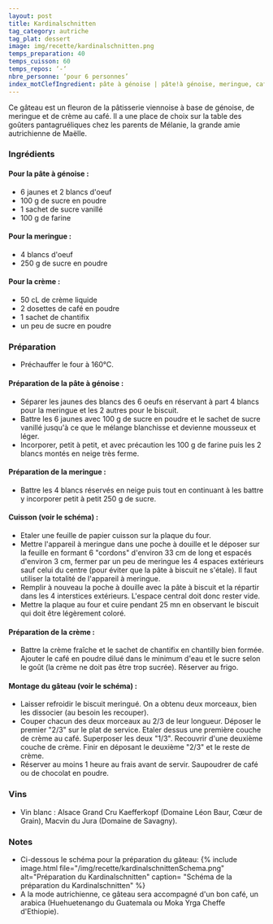 ```yaml
---
layout: post
title: Kardinalschnitten
tag_category: autriche
tag_plat: dessert
image: img/recette/kardinalschnitten.png
temps_preparation: 40
temps_cuisson: 60
temps_repos: ‘-‘
nbre_personne: ‘pour 6 personnes’
index_motClefIngredient: pâte à génoise | pâte!à génoise, meringue, café
---
```

Ce gâteau est un fleuron de la pâtisserie viennoise à base de génoise, de meringue et de crème au café. Il a une place de choix sur la table des goûters pantagruéliques chez les parents de Mélanie, la grande amie autrichienne de Maëlle.

### Ingrédients
#### Pour la pâte à génoise :
* 6 jaunes et 2 blancs d'oeuf
* 100 g de sucre en poudre
* 1 sachet de sucre vanillé
* 100 g de farine

#### Pour la meringue :
* 4 blancs d'oeuf
* 250 g de sucre en poudre

#### Pour la crème :
* 50 cL de crème liquide
* 2 dosettes de café en poudre
* 1 sachet de chantifix
* un peu de sucre en poudre

### Préparation
* Préchauffer le four à 160°C.

#### Préparation de la pâte à génoise :
* Séparer les jaunes des blancs des 6 oeufs en réservant à part 4 blancs pour la meringue et les 2 autres pour le biscuit.
* Battre les 6 jaunes avec 100 g de sucre en poudre et le sachet de sucre vanillé jusqu'à ce que le mélange blanchisse et devienne mousseux et léger.
* Incorporer, petit à petit, et avec précaution les 100 g de farine puis les 2 blancs montés en neige très ferme.

#### Préparation de la meringue :
* Battre les 4 blancs réservés en neige puis tout en continuant à les battre y incorporer petit à petit 250 g de sucre.

#### Cuisson (voir le schéma) :
* Etaler une feuille de papier cuisson sur la plaque du four.
* Mettre l'appareil à meringue dans une poche à douille et le déposer sur la feuille en formant 6 "cordons" d'environ 33 cm de long et espacés d'environ 3 cm, fermer par un peu de meringue les 4 espaces extérieurs sauf celui du centre (pour éviter que la pâte à biscuit ne s'étale). Il faut utiliser la totalité de l'appareil à meringue.
* Remplir à nouveau la poche à douille avec la pâte à biscuit et la répartir dans les 4 interstices extérieurs. L'espace central doit donc rester vide.
* Mettre la plaque au four et cuire pendant 25 mn en observant le biscuit qui doit être légèrement coloré.

#### Préparation de la crème :
* Battre la crème fraîche et le sachet de chantifix en chantilly bien formée. Ajouter le café en poudre dilué dans le minimum d'eau et le sucre selon le goût (la crème ne doit pas être trop sucrée). Réserver au frigo.

#### Montage du gâteau (voir le schéma) :
* Laisser refroidir le biscuit meringué. On a obtenu deux morceaux, bien les dissocier (au besoin les recouper).
* Couper chacun des deux morceaux au 2/3 de leur longueur. Déposer le premier "2/3" sur le plat de service. Etaler dessus une première couche de crème au café. Superposer les deux "1/3". Recouvrir d'une deuxième couche de crème. Finir en déposant le deuxième "2/3" et le reste de crème.
* Réserver au moins 1 heure au frais avant de servir. Saupoudrer de café ou de chocolat en poudre.

### Vins
* Vin blanc : Alsace Grand Cru Kaefferkopf (Domaine Léon Baur, Cœur de Grain), Macvin du Jura (Domaine de Savagny).  

### Notes
* Ci-dessous le schéma pour la préparation du gâteau: {% include image.html file="/img/recette/kardinalschnittenSchema.png" alt="Préparation du Kardinalschnitten" caption= "Schéma de la préparation du Kardinalschnitten" %}
* A la mode autrichienne, ce gâteau sera accompagné d'un bon café, un arabica (Huehuetenango du Guatemala ou Moka Yrga Cheffe d'Ethiopie).
